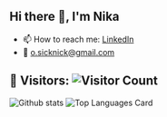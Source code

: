 ## Hi there 👋, I'm Nika

- 📫 How to reach me: [LinkedIn](https://www.linkedin.com/in/nika-khachiashvili/)
- :email: o.sicknick@gmail.com

## 👥 Visitors: ![Visitor Count](https://profile-counter.glitch.me/xnick7x/count.svg)


![Github stats](https://github-readme-stats.vercel.app/api?username=xnick7x&theme=highcontrast&show_icons=true&count_private=true)
![Top Languages Card](https://github-readme-stats.vercel.app/api/top-langs/?username=xnick7x&layout=compact)
 
